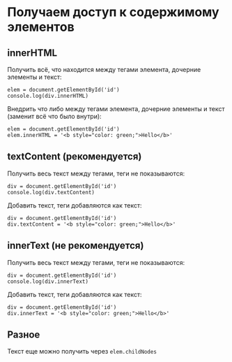 # Получаем доступ к содержимому элементов

## innerHTML

Получить всё, что находится между тегами элемента, дочерние элементы и текст:

    elem = document.getElementById('id')
    console.log(div.innerHTML)

Внедрить что либо между тегами элемента, дочерние элементы и текст (заменит всё что было внутри):

    elem = document.getElementById('id')
    elem.innerHTML = '<b style="color: green;">Hello</b>'

## textContent (рекомендуется)
Получить весь текст между тегами, теги не показываются:

    div = document.getElementById('id')
    console.log(div.textContent)

Добавить текст, теги добавляются как текст:

    div = document.getElementById('id')
    div.textContent = '<b style="color: green;">Hello</b>'

## innerText (не рекомендуется)
Получить весь текст между тегами, теги не показываются:

    div = document.getElementById('id')
    console.log(div.innerText)

Добавить текст, теги добавляются как текст:

    div = document.getElementById('id')
    div.innerText = '<b style="color: green;">Hello</b>'

## Разное
Текст еще можно получить через `elem.childNodes`
